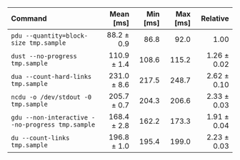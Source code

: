 | Command | Mean [ms] | Min [ms] | Max [ms] | Relative |
|:---|---:|---:|---:|---:|
| `pdu --quantity=block-size tmp.sample` | 88.2 ± 0.9 | 86.8 | 92.0 | 1.00 |
| `dust --no-progress tmp.sample` | 110.9 ± 1.4 | 108.6 | 115.2 | 1.26 ± 0.02 |
| `dua --count-hard-links tmp.sample` | 231.0 ± 8.6 | 217.5 | 248.7 | 2.62 ± 0.10 |
| `ncdu -o /dev/stdout -0 tmp.sample` | 205.7 ± 0.7 | 204.3 | 206.6 | 2.33 ± 0.03 |
| `gdu --non-interactive --no-progress tmp.sample` | 168.4 ± 2.8 | 162.2 | 173.3 | 1.91 ± 0.04 |
| `du --count-links tmp.sample` | 196.8 ± 1.0 | 195.4 | 199.0 | 2.23 ± 0.03 |
